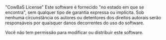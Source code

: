 "CowBaS License"
Este software é fornecido "no estado em que se encontra", sem qualquer tipo de garantia expressa ou implícita. Sob nenhuma circunstância os autores ou detentores dos direitos autorais serão responsáveis por quaisquer danos decorrentes do uso do software.

Você não tem permissão para modificar ou distribuir este software.
